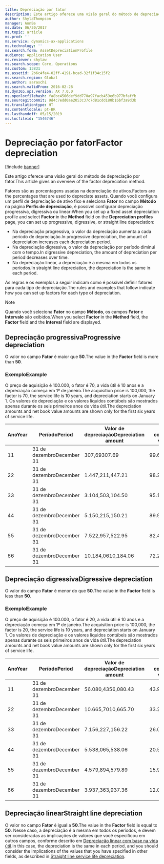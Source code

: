 ```yaml
---
title: Depreciação por fator
description: Este artigo oferece uma visão geral do método de depreciação por fator.
author: ShylaThompson
manager: AnnBe
ms.date: 06/20/2017
ms.topic: article
ms.prod: ''
ms.service: dynamics-ax-applications
ms.technology: ''
ms.search.form: AssetDepreciationProfile
audience: Application User
ms.reviewer: shylaw
ms.search.scope: Core, Operations
ms.custom: 13831
ms.assetid: 2b6c4fe4-02ff-4191-bcad-32f1f34c15f2
ms.search.region: Global
ms.author: saraschi
ms.search.validFrom: 2016-02-28
ms.dyn365.ops.version: AX 7.0.0
ms.openlocfilehash: fa8bc4566def9dd770a97facb459e6b977bfaffb
ms.sourcegitcommit: 9d4c7edd0ae2053c37c7d81cdd180b16bf3a9d3b
ms.translationtype: HT
ms.contentlocale: pt-BR
ms.lasthandoff: 05/15/2019
ms.locfileid: "1546746"
---
```

# <a name="factor-depreciation"></a><span data-ttu-id="db52f-103">Depreciação por fator</span><span class="sxs-lookup"><span data-stu-id="db52f-103">Factor depreciation</span></span>

[!include [banner](../includes/banner.md)]

<span data-ttu-id="db52f-104">Este artigo oferece uma visão geral do método de depreciação por fator.</span><span class="sxs-lookup"><span data-stu-id="db52f-104">This article gives an overview of the factor depreciation method.</span></span>

<span data-ttu-id="db52f-105">Fatores são as porcentagens usadas na depreciação de ativos.</span><span class="sxs-lookup"><span data-stu-id="db52f-105">Factors are the percentages that are used to depreciate assets.</span></span> <span data-ttu-id="db52f-106">Quando você configura um perfil de depreciação de ativo fixo e seleciona **Fator** no campo **Método** na página **Perfis de depreciação**, é possível configurar depreciação progressiva, digressiva ou linear:</span><span class="sxs-lookup"><span data-stu-id="db52f-106">When you set up a fixed asset depreciation profile and select **Factor** in the **Method** field on the **Depreciation profiles** page, you can set up progressive, digressive, or straight line depreciation:</span></span>

-   <span data-ttu-id="db52f-107">Na depreciação progressiva, o valor da depreciação aumenta a cada período de depreciação.</span><span class="sxs-lookup"><span data-stu-id="db52f-107">In progressive depreciation, the amount of depreciation increases each depreciation period.</span></span>
-   <span data-ttu-id="db52f-108">Na depreciação digressiva, o valor da depreciação por período diminui com o tempo.</span><span class="sxs-lookup"><span data-stu-id="db52f-108">In digressive depreciation, the amount of depreciation per period decreases over time.</span></span>
-   <span data-ttu-id="db52f-109">Na depreciação linear, a depreciação é a mesma em todos os períodos.</span><span class="sxs-lookup"><span data-stu-id="db52f-109">In straight line depreciation, the depreciation is the same in each period.</span></span>

<span data-ttu-id="db52f-110">As regras e os exemplos a seguir indicam como é possível definir fatores para cada tipo de depreciação.</span><span class="sxs-lookup"><span data-stu-id="db52f-110">The rules and examples that follow indicate how you can set up factors for each type of depreciation.</span></span> 

> [!NOTE] 
> <span data-ttu-id="db52f-111">Quando você seleciona **Fator** no campo **Método**, os campos **Fator** e **Intervalo** são exibidos.</span><span class="sxs-lookup"><span data-stu-id="db52f-111">When you select **Factor** in the **Method** field, the **Factor** field and the **Interval** field are displayed.</span></span>

## <a name="progressive-depreciation"></a><span data-ttu-id="db52f-112">Depreciação progressiva</span><span class="sxs-lookup"><span data-stu-id="db52f-112">Progressive depreciation</span></span>
<span data-ttu-id="db52f-113">O valor no campo **Fator** é maior que **50**.</span><span class="sxs-lookup"><span data-stu-id="db52f-113">The value in the **Factor** field is more than **50**.</span></span>

### <a name="example"></a><span data-ttu-id="db52f-114">Exemplo</span><span class="sxs-lookup"><span data-stu-id="db52f-114">Example</span></span>

<span data-ttu-id="db52f-115">O preço de aquisição é 100.000, o fator é 70, a vida útil é 10 anos e a depreciação começa em 1º de janeiro.</span><span class="sxs-lookup"><span data-stu-id="db52f-115">The acquisition price is 100,000, the factor is 70, the service life is 10 years, and depreciation starts on January 1.</span></span> <span data-ttu-id="db52f-116">Os valores de depreciação e os valores líquidos contábeis são mostrados apenas durante os seis primeiros anos de vida útil.</span><span class="sxs-lookup"><span data-stu-id="db52f-116">The depreciation amounts and net book value amounts are shown only for the first six years of service life.</span></span>

| <span data-ttu-id="db52f-117">Ano</span><span class="sxs-lookup"><span data-stu-id="db52f-117">Year</span></span> | <span data-ttu-id="db52f-118">Período</span><span class="sxs-lookup"><span data-stu-id="db52f-118">Period</span></span>      | <span data-ttu-id="db52f-119">Valor de depreciação</span><span class="sxs-lookup"><span data-stu-id="db52f-119">Depreciation amount</span></span> | <span data-ttu-id="db52f-120">Valor líquido contábil</span><span class="sxs-lookup"><span data-stu-id="db52f-120">Net book value amount</span></span> |
|------|-------------|---------------------|-----------------------|
| <span data-ttu-id="db52f-121">1</span><span class="sxs-lookup"><span data-stu-id="db52f-121">1</span></span>    | <span data-ttu-id="db52f-122">31 de dezembro</span><span class="sxs-lookup"><span data-stu-id="db52f-122">December 31</span></span> | <span data-ttu-id="db52f-123">307,69</span><span class="sxs-lookup"><span data-stu-id="db52f-123">307.69</span></span>              | <span data-ttu-id="db52f-124">99.692,31</span><span class="sxs-lookup"><span data-stu-id="db52f-124">99,692.31</span></span>             |
| <span data-ttu-id="db52f-125">2</span><span class="sxs-lookup"><span data-stu-id="db52f-125">2</span></span>    | <span data-ttu-id="db52f-126">31 de dezembro</span><span class="sxs-lookup"><span data-stu-id="db52f-126">December 31</span></span> | <span data-ttu-id="db52f-127">1.447,21</span><span class="sxs-lookup"><span data-stu-id="db52f-127">1,447.21</span></span>            | <span data-ttu-id="db52f-128">98.245,10</span><span class="sxs-lookup"><span data-stu-id="db52f-128">98,245.10</span></span>             |
| <span data-ttu-id="db52f-129">3</span><span class="sxs-lookup"><span data-stu-id="db52f-129">3</span></span>    | <span data-ttu-id="db52f-130">31 de dezembro</span><span class="sxs-lookup"><span data-stu-id="db52f-130">December 31</span></span> | <span data-ttu-id="db52f-131">3.104,50</span><span class="sxs-lookup"><span data-stu-id="db52f-131">3,104.50</span></span>            | <span data-ttu-id="db52f-132">95.140,60</span><span class="sxs-lookup"><span data-stu-id="db52f-132">95,140.60</span></span>             |
| <span data-ttu-id="db52f-133">4</span><span class="sxs-lookup"><span data-stu-id="db52f-133">4</span></span>    | <span data-ttu-id="db52f-134">31 de dezembro</span><span class="sxs-lookup"><span data-stu-id="db52f-134">December 31</span></span> | <span data-ttu-id="db52f-135">5.150,21</span><span class="sxs-lookup"><span data-stu-id="db52f-135">5,150.21</span></span>            | <span data-ttu-id="db52f-136">89.990,39</span><span class="sxs-lookup"><span data-stu-id="db52f-136">89,990.39</span></span>             |
| <span data-ttu-id="db52f-137">5</span><span class="sxs-lookup"><span data-stu-id="db52f-137">5</span></span>    | <span data-ttu-id="db52f-138">31 de dezembro</span><span class="sxs-lookup"><span data-stu-id="db52f-138">December 31</span></span> | <span data-ttu-id="db52f-139">7.522,95</span><span class="sxs-lookup"><span data-stu-id="db52f-139">7,522.95</span></span>            | <span data-ttu-id="db52f-140">82.467,44</span><span class="sxs-lookup"><span data-stu-id="db52f-140">82,467.44</span></span>             |
| <span data-ttu-id="db52f-141">6</span><span class="sxs-lookup"><span data-stu-id="db52f-141">6</span></span>    | <span data-ttu-id="db52f-142">31 de dezembro</span><span class="sxs-lookup"><span data-stu-id="db52f-142">December 31</span></span> | <span data-ttu-id="db52f-143">10.184,06</span><span class="sxs-lookup"><span data-stu-id="db52f-143">10,184.06</span></span>           | <span data-ttu-id="db52f-144">72.283,38</span><span class="sxs-lookup"><span data-stu-id="db52f-144">72,283.38</span></span>             |

## <a name="digressive-depreciation"></a><span data-ttu-id="db52f-145">Depreciação digressiva</span><span class="sxs-lookup"><span data-stu-id="db52f-145">Digressive depreciation</span></span>
<span data-ttu-id="db52f-146">O valor do campo **Fator** é menor do que **50**.</span><span class="sxs-lookup"><span data-stu-id="db52f-146">The value in the **Factor** field is less than **50**.</span></span>

### <a name="example"></a><span data-ttu-id="db52f-147">Exemplo</span><span class="sxs-lookup"><span data-stu-id="db52f-147">Example</span></span>

<span data-ttu-id="db52f-148">O preço de aquisição é 100.000, o fator é 20, a vida útil é 10 anos e a depreciação começa em 1º de janeiro.</span><span class="sxs-lookup"><span data-stu-id="db52f-148">The acquisition price is 100,000, the factor is 20, the service life is 10 years, and depreciation starts on January 1.</span></span> <span data-ttu-id="db52f-149">Os valores de depreciação e os valores líquidos contábeis são mostrados apenas durante os seis primeiros anos de vida útil.</span><span class="sxs-lookup"><span data-stu-id="db52f-149">The depreciation amounts and net book value amounts are shown only for the first six years of service life.</span></span>

| <span data-ttu-id="db52f-150">Ano</span><span class="sxs-lookup"><span data-stu-id="db52f-150">Year</span></span> | <span data-ttu-id="db52f-151">Período</span><span class="sxs-lookup"><span data-stu-id="db52f-151">Period</span></span>      | <span data-ttu-id="db52f-152">Valor de depreciação</span><span class="sxs-lookup"><span data-stu-id="db52f-152">Depreciation amount</span></span> | <span data-ttu-id="db52f-153">Valor líquido contábil</span><span class="sxs-lookup"><span data-stu-id="db52f-153">Net book value amount</span></span> |
|------|-------------|---------------------|-----------------------|
| <span data-ttu-id="db52f-154">1</span><span class="sxs-lookup"><span data-stu-id="db52f-154">1</span></span>    | <span data-ttu-id="db52f-155">31 de dezembro</span><span class="sxs-lookup"><span data-stu-id="db52f-155">December 31</span></span> | <span data-ttu-id="db52f-156">56.080,43</span><span class="sxs-lookup"><span data-stu-id="db52f-156">56,080.43</span></span>           | <span data-ttu-id="db52f-157">43.919,57</span><span class="sxs-lookup"><span data-stu-id="db52f-157">43,919.57</span></span>             |
| <span data-ttu-id="db52f-158">2</span><span class="sxs-lookup"><span data-stu-id="db52f-158">2</span></span>    | <span data-ttu-id="db52f-159">31 de dezembro</span><span class="sxs-lookup"><span data-stu-id="db52f-159">December 31</span></span> | <span data-ttu-id="db52f-160">10.665,70</span><span class="sxs-lookup"><span data-stu-id="db52f-160">10,665.70</span></span>           | <span data-ttu-id="db52f-161">33.253,87</span><span class="sxs-lookup"><span data-stu-id="db52f-161">33,253.87</span></span>             |
| <span data-ttu-id="db52f-162">3</span><span class="sxs-lookup"><span data-stu-id="db52f-162">3</span></span>    | <span data-ttu-id="db52f-163">31 de dezembro</span><span class="sxs-lookup"><span data-stu-id="db52f-163">December 31</span></span> | <span data-ttu-id="db52f-164">7.156,22</span><span class="sxs-lookup"><span data-stu-id="db52f-164">7,156.22</span></span>            | <span data-ttu-id="db52f-165">26.097,65</span><span class="sxs-lookup"><span data-stu-id="db52f-165">26,097.65</span></span>             |
| <span data-ttu-id="db52f-166">4</span><span class="sxs-lookup"><span data-stu-id="db52f-166">4</span></span>    | <span data-ttu-id="db52f-167">31 de dezembro</span><span class="sxs-lookup"><span data-stu-id="db52f-167">December 31</span></span> | <span data-ttu-id="db52f-168">5.538,06</span><span class="sxs-lookup"><span data-stu-id="db52f-168">5,538.06</span></span>            | <span data-ttu-id="db52f-169">20.559,59</span><span class="sxs-lookup"><span data-stu-id="db52f-169">20,559.59</span></span>             |
| <span data-ttu-id="db52f-170">5</span><span class="sxs-lookup"><span data-stu-id="db52f-170">5</span></span>    | <span data-ttu-id="db52f-171">31 de dezembro</span><span class="sxs-lookup"><span data-stu-id="db52f-171">December 31</span></span> | <span data-ttu-id="db52f-172">4.579,89</span><span class="sxs-lookup"><span data-stu-id="db52f-172">4,579.89</span></span>            | <span data-ttu-id="db52f-173">15.979,70</span><span class="sxs-lookup"><span data-stu-id="db52f-173">15,979.70</span></span>             |
| <span data-ttu-id="db52f-174">6</span><span class="sxs-lookup"><span data-stu-id="db52f-174">6</span></span>    | <span data-ttu-id="db52f-175">31 de dezembro</span><span class="sxs-lookup"><span data-stu-id="db52f-175">December 31</span></span> | <span data-ttu-id="db52f-176">3.937,36</span><span class="sxs-lookup"><span data-stu-id="db52f-176">3,937.36</span></span>            | <span data-ttu-id="db52f-177">12.042,34</span><span class="sxs-lookup"><span data-stu-id="db52f-177">12,042.34</span></span>             |

## <a name="straight-line-depreciation"></a><span data-ttu-id="db52f-178">Depreciação linear</span><span class="sxs-lookup"><span data-stu-id="db52f-178">Straight line depreciation</span></span>
<span data-ttu-id="db52f-179">O valor no campo **Fator** é igual a **50**.</span><span class="sxs-lookup"><span data-stu-id="db52f-179">The value in the **Factor** field is equal to **50**.</span></span> <span data-ttu-id="db52f-180">Nesse caso, a depreciação é a mesma em todos os períodos, e devem ser consideradas as implicações de valores que você especificou em outros campos, conforme descrito em [Depreciação linear com base na vida útil](straight-line-service-life-depreciation.md).</span><span class="sxs-lookup"><span data-stu-id="db52f-180">In this case, the depreciation is the same in each period, and you should consider the implications of the values that you have specified in other fields, as described in [Straight line service life depreciation](straight-line-service-life-depreciation.md).</span></span>



